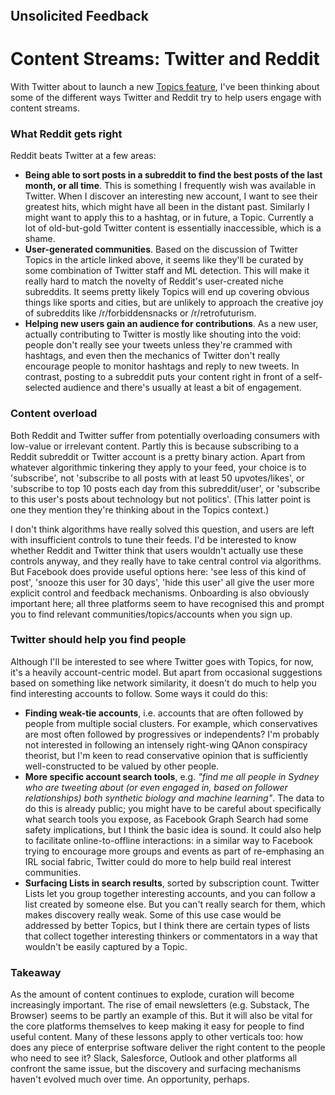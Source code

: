 <header><title>Feedback: Twitter and Reddit</title></header>

## Unsolicited Feedback
# Content Streams: Twitter and Reddit

With Twitter about to launch a new [Topics feature](https://www.fastcompany.com/90446827/twitters-big-bet-on-topics-and-lists-is-just-getting-started), I've been thinking about some of the different ways Twitter and Reddit try to help users engage with content streams.

### What Reddit gets right
Reddit beats Twitter at a few areas:
- **Being able to sort posts in a subreddit to find the best posts of the last month, or all time**. This is something I frequently wish was available in Twitter. When I discover an interesting new account, I want to see their greatest hits, which might have all been in the distant past. Similarly I might want to apply this to a hashtag, or in future, a Topic. Currently a lot of old-but-gold Twitter content is essentially inaccessible, which is a shame.
- **User-generated communities**. Based on the discussion of Twitter Topics in the article linked above, it seems like they'll be curated by some combination of Twitter staff and ML detection. This will make it really hard to match the novelty of Reddit's user-created niche subreddits. It seems pretty likely Topics will end up covering obvious things like sports and cities, but are unlikely to approach the creative joy of subreddits like /r/forbiddensnacks or /r/retrofuturism.
- **Helping new users gain an audience for contributions**. As a new user, actually contributing to Twitter is mostly like shouting into the void: people don't really see your tweets unless they're crammed with hashtags, and even then the mechanics of Twitter don't really encourage people to monitor hashtags and reply to new tweets. In contrast, posting to a subreddit puts your content right in front of a self-selected audience and there's usually at least a bit of engagement. 

### Content overload
Both Reddit and Twitter suffer from potentially overloading consumers with low-value or irrelevant content. Partly this is because subscribing to a Reddit subreddit or Twitter account is a pretty binary action. Apart from whatever algorithmic tinkering they apply to your feed, your choice is to 'subscribe', not 'subscribe to all posts with at least 50 upvotes/likes', or 'subscribe to top 10 posts each day from this subreddit/user', or 'subscribe to this user's posts about technology but not politics'. (This latter point is one they mention they're thinking about in the Topics context.) 

I don't think algorithms have really solved this question, and users are left with insufficient controls to tune their feeds. I'd be interested to know whether Reddit and Twitter think that users wouldn't actually use these controls anyway, and they really have to take central control via algorithms. But Facebook does provide useful options here: 'see less of this kind of post', 'snooze this user for 30 days', 'hide this user' all give the user more explicit control and feedback mechanisms. Onboarding is also obviously important here; all three platforms seem to have recognised this and prompt you to find relevant communities/topics/accounts when you sign up.

### Twitter should help you find people
Although I'll be interested to see where Twitter goes with Topics, for now, it's a heavily account-centric model. But apart from occasional suggestions based on something like network similarity, it doesn't do much to help you find interesting accounts to follow. Some ways it could do this:
- **Finding weak-tie accounts**, i.e. accounts that are often followed by people from multiple social clusters. For example, which conservatives are most often followed by progressives or independents? I'm probably not interested in following an intensely right-wing QAnon conspiracy theorist, but I'm keen to read conservative opinion that is sufficiently well-constructed to be valued by other people.
- **More specific account search tools**, e.g. _"find me all people in Sydney who are tweeting about (or even engaged in, based on follower relationships) both synthetic biology and machine learning"_. The data to do this is already public; you might have to be careful about specifically what search tools you expose, as Facebook Graph Search had some safety implications, but I think the basic idea is sound. It could also help to facilitate online-to-offline interactions: in a similar way to Facebook trying to encourage more groups and events as part of re-emphasing an IRL social fabric, Twitter could do more to help build real interest communities.
- **Surfacing Lists in search results**, sorted by subscription count. Twitter Lists let you group together interesting accounts, and you can follow a list created by someone else. But you can't really search for them, which makes discovery really weak. Some of this use case would be addressed by better Topics, but I think there are certain types of lists that collect together interesting thinkers or commentators in a way that wouldn't be easily captured by a Topic.

### Takeaway
As the amount of content continues to explode, curation will become increasingly important. The rise of email newsletters (e.g. Substack, The Browser) seems to be partly an example of this. But it will also be vital for the core platforms themselves to keep making it easy for people to find useful content. Many of these lessons apply to other verticals too: how does any piece of enterprise software deliver the right content to the people who need to see it? Slack, Salesforce, Outlook and other platforms all confront the same issue, but the discovery and surfacing mechanisms haven't evolved much over time. An opportunity, perhaps. 